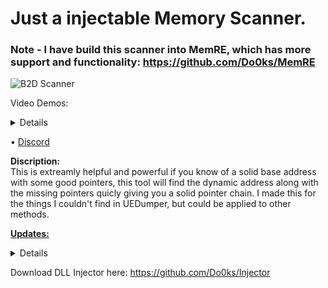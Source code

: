 # Just a injectable Memory Scanner.
### Note - I have build this scanner into MemRE, which has more support and functionality: https://github.com/Do0ks/MemRE

![B2D Scanner](https://github.com/user-attachments/assets/2ab4ea75-c867-4749-8393-f6d936a57e46)

Video Demos:
<Details>
  
https://github.com/user-attachments/assets/2686c5c3-cd16-44ba-a60f-648cdb5045c5

</Details>

 &bull; 
 <a href="https://discord.gg/7nGkqwdJhn">Discord</a>  

<b>Discription:</b>  
This is extreamly helpful and powerful if you know of a solid base address with some good pointers, this tool will find the dynamic address along with the missing pointers quicly giving you a solid pointer chain. I made this for the things I couldn't find in UEDumper, but could be applied to other methods.

<b><u>Updates:</u></b>
<details>

- Added dereferencing to base addresses.

- Added a check to ensure that only pointers with the same hex digit count as the expected pointer chain (from the base/dynamic addresses) are followed.

- Combined the above conditions with pointer readability checks to narrow the scan to relevant pointer chains.  
This should help reduce scan time while only following relevant pointer paths. To further speed up scanning time, if known, adjust the MAX_OFFSET and MAX_SUBOFFSET

</details>

Download DLL Injector here: https://github.com/Do0ks/Injector  
